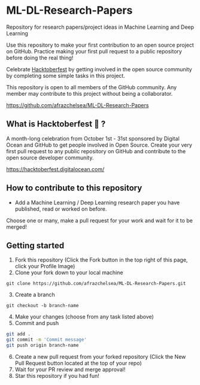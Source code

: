 # ML-DL-Research-Papers
Repository for research papers/project ideas in Machine Learning and Deep Learning

Use this repository to make your first contribution to an open source project on GitHub. Practice making your first pull request to a public repository before doing the real thing!

Celebrate [Hacktoberfest](https://hacktoberfest.digitalocean.com/) by getting involved in the open source community by completing some simple tasks in this project.

This repository is open to all members of the GitHub community. Any member may contribute to this project without being a collaborator.

https://github.com/afrazchelsea/ML-DL-Research-Papers


## What is Hacktoberfest 🎃 ?

A month-long celebration from October 1st - 31st sponsored by Digital Ocean and GitHub to get people involved in Open Source. Create your very first pull request to any public repository on GitHub and contribute to the open source developer community.

https://hacktoberfest.digitalocean.com/

## How to contribute to this repository

- Add a Machine Learning / Deep Learning research paper you have published, read or worked on before.

Choose one or many, make a pull request for your work and wait for it to be merged!

## Getting started

1) Fork this repository (Click the Fork button in the top right of this page, click your Profile Image)
2) Clone your fork down to your local machine

`git clone https://github.com/afrazchelsea/ML-DL-Research-Papers.git`

3) Create a branch

`git checkout -b branch-name`

4) Make your changes (choose from any task listed above)
5) Commit and push

```bash
git add .
git commit -m 'Commit message'
git push origin branch-name
```

6) Create a new pull request from your forked repository (Click the New Pull Request button located at the top of your repo)
7) Wait for your PR review and merge approval!
8) Star this repository if you had fun!
